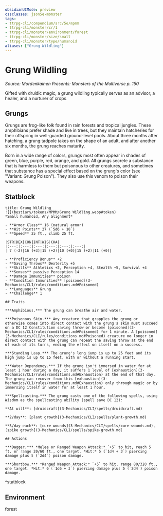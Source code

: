 ```yaml
---
obsidianUIMode: preview
cssclasses: json5e-monster
tags:
- ttrpg-cli/compendium/src/5e/mpmm
- ttrpg-cli/monster/cr/1
- ttrpg-cli/monster/environment/forest
- ttrpg-cli/monster/size/small
- ttrpg-cli/monster/type/humanoid
aliases: ["Grung Wildling"]
---
```

# Grung Wildling
*Source: Mordenkainen Presents: Monsters of the Multiverse p. 150*  

Gifted with druidic magic, a grung wildling typically serves as an advisor, a healer, and a nurturer of crops.

## Grungs

Grungs are frog-like folk found in rain forests and tropical jungles. These amphibians prefer shade and live in trees, but they maintain hatcheries for their offspring in well-guarded ground-level pools. About three months after hatching, a grung tadpole takes on the shape of an adult, and after another six months, the grung reaches maturity.

Born in a wide range of colors, grungs most often appear in shades of green, blue, purple, red, orange, and gold. All grungs secrete a substance that is harmless to them but poisonous to other creatures, and sometimes that substance has a special effect based on the grung's color (see "Variant: Grung Poison"). They also use this venom to poison their weapons.

## Statblock

```ad-statblock
title: Grung Wildling
![](bestiary/tokens/MPMM/Grung Wildling.webp#token)
*Small humanoid, Any alignment*

- **Armor Class** 16 (natural armor)
- **Hit Points** 27 (`5d6 + 10`)
- **Speed** 25 ft., climb 25 ft.

|STR|DEX|CON|INT|WIS|CHA|
|:---:|:---:|:---:|:---:|:---:|:---:|
| 7 (-2)|16 (+3)|15 (+2)|10 (+0)|15 (+2)|11 (+0)|

- **Proficiency Bonus** +2
- **Saving Throws** Dexterity +5
- **Skills** Athletics +2, Perception +4, Stealth +5, Survival +4
- **Senses** passive Perception 14
- **Damage Immunities** poison
- **Condition Immunities** [poisoned](3-Mechanics/CLI/rules/conditions.md#Poisoned)
- **Languages** Grung
- **Challenge** 1

## Traits

***Amphibious.*** The grung can breathe air and water.

***Poisonous Skin.*** Any creature that grapples the grung or otherwise comes into direct contact with the grung's skin must succeed on a DC 12 Constitution saving throw or become [poisoned](3-Mechanics/CLI/rules/conditions.md#Poisoned) for 1 minute. A [poisoned](3-Mechanics/CLI/rules/conditions.md#Poisoned) creature no longer in direct contact with the grung can repeat the saving throw at the end of each of its turns, ending the effect on itself on a success.

***Standing Leap.*** The grung's long jump is up to 25 feet and its high jump is up to 15 feet, with or without a running start.

***Water Dependency.*** If the grung isn't immersed in water for at least 1 hour during a day, it suffers 1 level of [exhaustion](3-Mechanics/CLI/rules/conditions.md#Exhaustion) at the end of that day. The grung can recover from this [exhaustion](3-Mechanics/CLI/rules/conditions.md#Exhaustion) only through magic or by immersing itself in water for at least 1 hour.

***Spellcasting.*** The grung casts one of the following spells, using Wisdom as the spellcasting ability (spell save DC 12):

**At will**: [druidcraft](3-Mechanics/CLI/spells/druidcraft.md)

**2/day**: [plant growth](3-Mechanics/CLI/spells/plant-growth.md)

**3/day each**: [cure wounds](3-Mechanics/CLI/spells/cure-wounds.md), [spike growth](3-Mechanics/CLI/spells/spike-growth.md)

## Actions

***Dagger.*** *Melee or Ranged Weapon Attack:* `+5` to hit, reach 5 ft. or range 20/60 ft., one target. *Hit:* 5 (`1d4 + 3`) piercing damage plus 5 (`2d4`) poison damage.

***Shortbow.*** *Ranged Weapon Attack:* `+5` to hit, range 80/320 ft., one target. *Hit:* 6 (`1d6 + 3`) piercing damage plus 5 (`2d4`) poison damage.
```
^statblock

## Environment

forest